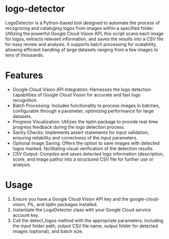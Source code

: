 # logo-detector
LogoDetector is a Python-based tool designed to automate the process of recognizing and cataloging logos from images within a specified folder. Utilizing the powerful Google Cloud Vision API, this script scans each image for logos, extracts relevant information, and saves the results into a CSV file for easy review and analysis. It supports batch processing for scalability, allowing efficient handling of large datasets ranging from a few images to tens of thousands.
# Features
- Google Cloud Vision API Integration: Harnesses the logo detection capabilities of Google Cloud Vision for accurate and fast logo recognition.
- Batch Processing: Includes functionality to process images in batches, configurable through a parameter, optimizing performance for large datasets.
- Progress Visualization: Utilizes the tqdm package to provide real-time progress feedback during the logo detection process.
- Sanity Checks: Implements assert statements for input validation, ensuring reliability and correctness of the input parameters.
- Optional Image Saving: Offers the option to save images with detected logos marked, facilitating visual verification of the detection results.
- CSV Output: Compiles and saves detected logo information (description, score, and image paths) into a structured CSV file for further use or analysis.
# Usage
1. Ensure you have a Google Cloud Vision API key and the google-cloud-vision, PIL, and tqdm packages installed.
2. Instantiate the LogoDetector class with your Google Cloud service account key.
3. Call the detect_logos method with the appropriate parameters, including the input folder path, output CSV file name, output folder for detected images (optional), and batch size.
